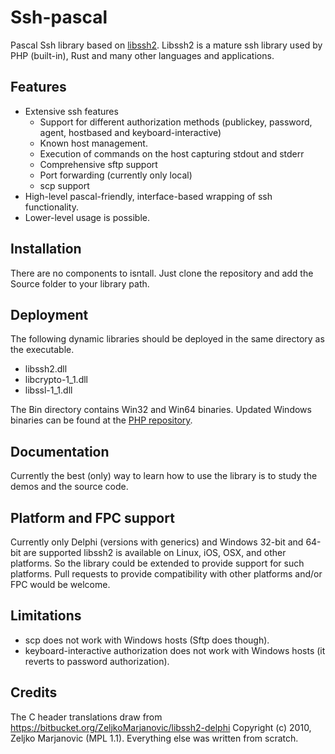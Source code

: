 # Ssh-pascal
Pascal Ssh library based on [libssh2](https://www.libssh2.org/). Libssh2 is a mature ssh library used by PHP (built-in), Rust and many other languages and applications.

## Features
- Extensive ssh features
  - Support for different authorization methods (publickey, password, agent, hostbased and keyboard-interactive)
  - Known host management.
  - Execution of commands on the host capturing stdout and stderr
  - Comprehensive sftp support
  - Port forwarding (currently only local)
  - scp support
- High-level pascal-friendly, interface-based wrapping of ssh functionality.
- Lower-level usage is possible.

## Installation
There are no components to isntall.  Just clone the repository and add the Source folder to your library path.

## Deployment
The following dynamic libraries should be deployed in the same directory as the executable.
- libssh2.dll
- libcrypto-1_1.dll
- libssl-1_1.dll

 The Bin directory contains Win32 and Win64 binaries.  Updated Windows binaries can be found at the [PHP repository](https://windows.php.net/downloads/php-sdk/deps/).

## Documentation
Currently the best (only) way to learn how to use the library is to study the demos and the source code.

## Platform and FPC support
Currently only Delphi (versions with generics) and Windows 32-bit and 64-bit are supported
libssh2 is available on Linux, iOS, OSX, and other platforms.  So the library could be extended to provide support for such platforms.  Pull requests to provide compatibility with other platforms and/or FPC would be welcome.

## Limitations
- scp does not work with Windows hosts (Sftp does though).
- keyboard-interactive authorization does not work with Windows hosts (it reverts to password authorization).

## Credits
The C header translations draw from https://bitbucket.org/ZeljkoMarjanovic/libssh2-delphi
Copyright (c) 2010, Zeljko Marjanovic (MPL 1.1).  Everything else was written from scratch.
